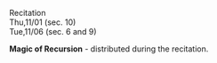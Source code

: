 
<div class="recitation">
<div class="column_date">
<p markdown="block">
Recitation  <br>
Thu,11/01 (sec. 10) <br>
Tue,11/06 (sec. 6 and 9)
</p>
</div>

<div class="column_recitation">
<p markdown="block">


__Magic of Recursion__ - distributed during the recitation.

<!--

__Magic of Recursion__ [instructions](https://goo.gl/pfpaSd) ,
[worksheet](https://goo.gl/WPMrT7)

-->


</p>
</div>

</div>
